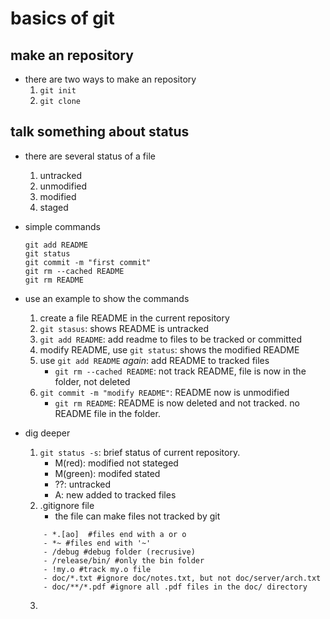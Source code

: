 # basics of git

## make an repository
- there are two ways to make an repository
	1. `git init`
	2. `git clone`

## talk something about status

- there are several status of a file
	1. untracked
	2. unmodified
	3. modified
	4. staged

- simple commands
	```
	git add README
	git status
	git commit -m "first commit"
	git rm --cached README
	git rm README
	```
- use an example to show the commands
	1. create a file README in the current repository
	2. `git stasus`: shows README is untracked
	3. `git add README`: add readme to files to be tracked or committed
	4. modify README, use `git status`: shows the modified README
	5. use `git add README` *again*: add README to tracked files
		- `git rm --cached README`: not track README, file is now in the folder, not deleted
	6. `git commit -m "modify README"`: README now is unmodified
		- `git rm README`: README is now deleted and not tracked. no README file in the folder.

- dig deeper
	1. `git status -s`: brief status of current repository.
		- M(red): modified not stateged
		- M(green): modifed stated
		- ??: untracked
		- A: new added to tracked files
	2. .gitignore file
		- the file can make files not tracked by git
	```
		- *.[ao]  #files end with a or o
		- *~ #files end with '~'
		- /debug #debug folder (recrusive)
		- /release/bin/ #only the bin folder
		- !my.o #track my.o file
		- doc/*.txt #ignore doc/notes.txt, but not doc/server/arch.txt
		- doc/**/*.pdf #ignore all .pdf files in the doc/ directory
	```
	3. 